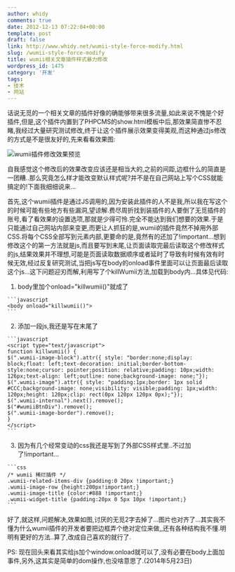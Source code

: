 ```yaml
---
author: whidy
comments: true
date: 2012-12-13 07:22:04+00:00
template: post
draft: false
link: http://www.whidy.net/wumii-style-force-modify.html
slug: /wumii-style-force-modify
title: wumii相关文章插件样式暴力修改
wordpress_id: 1475
category: '开发'
tags:
- 技术
- 网站
---
```


话说无觅的一个相关文章的插件好像的确能够带来很多流量,如此来说不愧是个好插件,但是,这个插件内置到了PHPCMS的show.html模板中后,那效果简直惨不忍睹,我经过大量研究测试修改,终于让这个插件展示效果变得美观,而这种通过js修改的方式是不是很友好的,先来看看效果图:

![wumii插件修改效果预览](https://www.whidy.net/wp-content/uploads/2012/12/killWumii-400x294.jpg)

<!-- more -->自我感觉这个修改后的效果改变应该还是相当大的,之前的间距,边框什么的简直是一团糟..那么究竟怎么样才能改变默认样式呢?并不是在自己网站上写个CSS就能搞定的!下面我细细说来...

首先,这个wumii插件是通过JS调用的,因为安装此插件的人不是我,所以我在写这个的时候可能有些地方有些漏洞,望谅解.费尽周折找到装插件的人要倒了无觅插件的账号,看了看效果的设置选项,那就是少得可怜.完全不能达到我们想要的效果.于是只能通过自己网站内部来变更,而更让人抓狂的是,wumii的插件竟然不掉用外部CSS.将每个CSS全部写到元素内部,更要命的是,竟然有的还加了!important...想到修改这个的第一方法就是js,而且要写到末尾,让页面读取完最后读取这个修改样式的js,结果效果并不理想,可能是页面读取数据顺序或者延时了导致有时候有效有时候无效,经过反复研究测试,当把js写在body的onload事件里面可以让页面最后读取这个js...这下问题迎刃而解,利用写了个killWumii方法,加载到body内...具体见代码:



  
  1. body里加个onload="killwumii()"就成了


    
    ```javascript
    <body onload="killwumii()">
    ```





  
  2. 添加一段js,我还是写在末尾了


    
    ```javascript
    <script type="text/javascript">
    function killwumii() {
    $(".wumii-image-block").attr({ style: "border:none;display: block;float: left;text-decoration: initial;border-bottom-style:none;cursor: pointer;position: relative;padding: 10px;width: 126px;text-align: left;outline: none;background-image: none;"});
    $(".wumii-image").attr({ style: "padding:1px;border: 1px solid #CCC;background-image: none;visibility: visible;padding: 1px;width: 120px;height: 120px;clip: rect(0px 120px 120px 0px);"});
    $(".wumii-internal").next().remove();
    $("#wumiiBtnDiv").remove();
    $(".wumii-image-border").remove();
    }
    </script>
    ```





  
  3. 因为有几个经常变动的css我还是写到了外部CSS样式里..不过加了!important...


    
    ```css
    /* wumii 稀烂插件 */
    .wumii-related-items-div {padding:0 20px !important;}
    .wumii-image-row {height:200px!important;}
    .wumii-image-title {color:#888 !important;}
    .wumii-widget-title {padding:20px 0 5px 10px !important;}
    ```






好了,就这样,问题解决,效果如图,讨厌的无觅2字去掉了...图片也对齐了...其实我不懂为什么wumii插件的开发者要把边框弄个绝对定位来做,,还有各种结构我不懂.明明有更好的方法..算了,改成自己喜欢的就行了.

PS: 现在回头来看其实给js加个window.onload就可以了,没有必要在body上面加事件,另外,这其实是简单的dom操作,也没啥意思了.(2014年5月23日)
